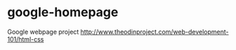 # google-homepage
Google webpage project 
http://www.theodinproject.com/web-development-101/html-css
